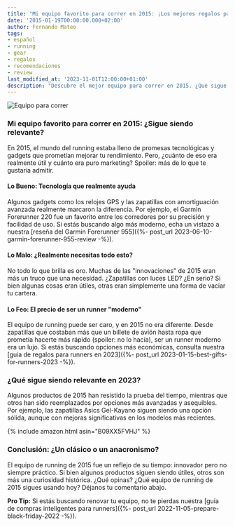 ```yaml
---
title: "Mi equipo favorito para correr en 2015: ¡Los mejores regalos para runners!"
date: '2015-01-19T00:00:00.000+02:00'
author: Fernando Mateo
tags:
- español
- running
- gear
- regalos
- recomendaciones
- review
last_modified_at: '2023-11-01T12:00:00+01:00'
description: "Descubre el mejor equipo para correr en 2015. ¿Qué sigue siendo relevante hoy? ¡Te contamos todo con un toque de humor y crítica!"
---
```


![Equipo para correr](https://4.bp.blogspot.com/-pY3bM_GJxjU/VLxKtiwOGUI/AAAAAAAAAks/BXntPmInvL4/s1600/opening-long-run-gear-ss%5B1%5D.jpg)

### Mi equipo favorito para correr en 2015: ¿Sigue siendo relevante?

En 2015, el mundo del running estaba lleno de promesas tecnológicas y gadgets que prometían mejorar tu rendimiento. Pero, ¿cuánto de eso era realmente útil y cuánto era puro marketing? Spoiler: más de lo que te gustaría admitir.

#### Lo Bueno: Tecnología que realmente ayuda

Algunos gadgets como los relojes GPS y las zapatillas con amortiguación avanzada realmente marcaron la diferencia. Por ejemplo, el Garmin Forerunner 220 fue un favorito entre los corredores por su precisión y facilidad de uso. Si estás buscando algo más moderno, echa un vistazo a nuestra [reseña del Garmin Forerunner 955]({%- post_url 2023-06-10-garmin-forerunner-955-review -%}).

#### Lo Malo: ¿Realmente necesitas todo esto?

No todo lo que brilla es oro. Muchas de las "innovaciones" de 2015 eran más un truco que una necesidad. ¿Zapatillas con luces LED? ¿En serio? Si bien algunas cosas eran útiles, otras eran simplemente una forma de vaciar tu cartera.

#### Lo Feo: El precio de ser un runner "moderno"

El equipo de running puede ser caro, y en 2015 no era diferente. Desde zapatillas que costaban más que un billete de avión hasta ropa que prometía hacerte más rápido (spoiler: no lo hacía), ser un runner moderno era un lujo. Si estás buscando opciones más económicas, consulta nuestra [guía de regalos para runners en 2023]({%- post_url 2023-01-15-best-gifts-for-runners-2023 -%}).

### ¿Qué sigue siendo relevante en 2023?

Algunos productos de 2015 han resistido la prueba del tiempo, mientras que otros han sido reemplazados por opciones más avanzadas y asequibles. Por ejemplo, las zapatillas Asics Gel-Kayano siguen siendo una opción sólida, aunque con mejoras significativas en los modelos más recientes.

{% include amazon.html asin="B09XX5FVHJ" %}

### Conclusión: ¿Un clásico o un anacronismo?

El equipo de running de 2015 fue un reflejo de su tiempo: innovador pero no siempre práctico. Si bien algunos productos siguen siendo útiles, otros son más una curiosidad histórica. ¿Qué opinas? ¿Qué equipo de running de 2015 sigues usando hoy? Déjanos tu comentario abajo.

**Pro Tip:** Si estás buscando renovar tu equipo, no te pierdas nuestra [guía de compras inteligentes para runners]({%- post_url 2022-11-05-prepare-black-friday-2022 -%}).
